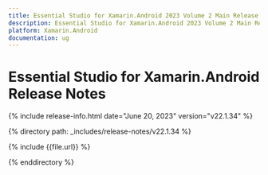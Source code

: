 ```yaml
---
title: Essential Studio for Xamarin.Android 2023 Volume 2 Main Release Release Notes  
description: Essential Studio for Xamarin.Android 2023 Volume 2 Main Release Release Notes  
platform: Xamarin.Android
documentation: ug
---
```


# Essential Studio for Xamarin.Android  Release Notes  

{% include release-info.html date="June 20, 2023"  version="v22.1.34" %} 

{% directory path: _includes/release-notes/v22.1.34 %}

{% include {{file.url}} %}

{% enddirectory %}